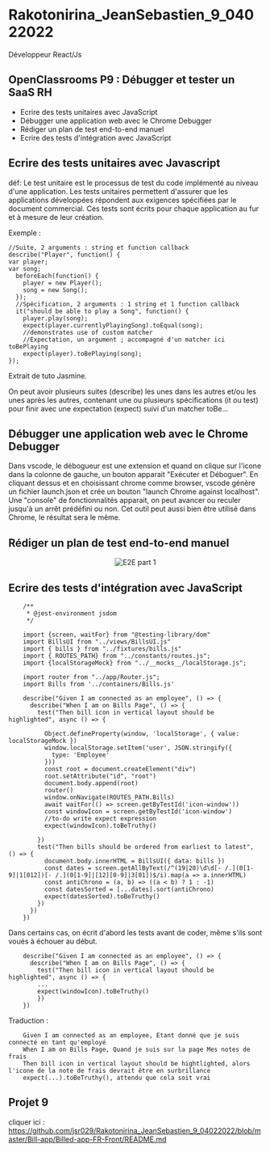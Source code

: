 # Rakotonirina_JeanSebastien_9_04022022
Développeur React/Js 

## OpenClassrooms P9 : Débugger et tester un SaaS RH
- Ecrire des tests unitaires avec JavaScript
- Débugger une application web avec le Chrome Debugger
- Rédiger un plan de test end-to-end manuel
- Ecrire des tests d'intégration avec JavaScript

## Ecrire des tests unitaires avec Javascript

déf: Le test unitaire est le processus de test du code implémenté au niveau d'une application. Les tests unitaires permettent d'assurer que les applications développées répondent aux exigences spécifiées par le document commercial. Ces tests sont écrits pour chaque application au fur et à mesure de leur création.

Exemple :

    //Suite, 2 arguments : string et function callback
    describe("Player", function() {
    var player;
    var song;
      beforeEach(function() {
        player = new Player();
        song = new Song();
      });
      //Spécification, 2 arguments : 1 string et 1 function callback
      it("should be able to play a Song", function() {
        player.play(song);
        expect(player.currentlyPlayingSong).toEqual(song);
        //demonstrates use of custom matcher
        //Expectation, un argument ; accompagné d'un matcher ici toBePlaying
        expect(player).toBePlaying(song);
    });
  
  Extrait de tuto Jasmine.
  
  On peut avoir plusieurs suites (describe) les unes dans les autres et/ou les unes après les autres, contenant une ou plusieurs spécifications (it ou test) pour finir avec une expectation (expect) suivi d'un matcher toBe...
  
  ## Débugger une application web avec le Chrome Debugger
  
  Dans vscode, le débogueur est une extension et quand on clique sur l'icone dans la colonne de gauche, un bouton apparait "Exécuter et Déboguer". En cliquant dessus et en choisissant chrome comme browser, vscode génère un fichier launch.json et crée un bouton "launch Chrome against localhost". Une "console" de fonctionnalités apparait, on peut avancer ou reculer jusqu'à un arrêt prédéfini ou non. Cet outil peut aussi bien être utilisé dans Chrome, le résultat sera le même.
  
## Rédiger un plan de test end-to-end manuel

<div style="text-align:center">
    <img src="./Billed+-+E2E+parcours+employé(1-2).jpg" alt="E2E part 1"/>
</div>

## Ecrire des tests d'intégration avec JavaScript

        /**
         * @jest-environment jsdom
         */

        import {screen, waitFor} from "@testing-library/dom"
        import BillsUI from "../views/BillsUI.js"
        import { bills } from "../fixtures/bills.js"
        import { ROUTES_PATH} from "../constants/routes.js";
        import {localStorageMock} from "../__mocks__/localStorage.js";

        import router from "../app/Router.js";
        import Bills from '../containers/Bills.js'

        describe("Given I am connected as an employee", () => {
          describe("When I am on Bills Page", () => {
            test("Then bill icon in vertical layout should be highlighted", async () => {

              Object.defineProperty(window, 'localStorage', { value: localStorageMock })
              window.localStorage.setItem('user', JSON.stringify({
                type: 'Employee'
              }))
              const root = document.createElement("div")
              root.setAttribute("id", "root")
              document.body.append(root)
              router()
              window.onNavigate(ROUTES_PATH.Bills)
              await waitFor(() => screen.getByTestId('icon-window'))
              const windowIcon = screen.getByTestId('icon-window')
              //to-do write expect expression
              expect(windowIcon).toBeTruthy()

            })
            test("Then bills should be ordered from earliest to latest", () => {
              document.body.innerHTML = BillsUI({ data: bills })
              const dates = screen.getAllByText(/^(19|20)\d\d[- /.](0[1-9]|1[012])[- /.](0[1-9]|[12][0-9]|3[01])$/i).map(a => a.innerHTML)
              const antiChrono = (a, b) => ((a < b) ? 1 : -1)
              const datesSorted = [...dates].sort(antiChrono)
              expect(datesSorted).toBeTruthy()
            })
          })
        })

Dans certains cas, on écrit d'abord les tests avant de coder, même s'ils sont voués à échouer au début.

        describe("Given I am connected as an employee", () => {
          describe("When I am on Bills Page", () => {
            test("Then bill icon in vertical layout should be highlighted", async () => {
            ...
            expect(windowIcon).toBeTruthy()
            })
        })
        
  Traduction :
  
        Given I am connected as an employee, Etant donné que je suis connecté en tant qu'employé
        When I am on Bills Page, Quand je suis sur la page Mes notes de frais 
        Then bill icon in vertical layout should be hightlighted, alors l'icone de la note de frais devrait être en surbrillance
        expect(...).toBeTruthy(), attendu que cela soit vrai
        
## Projet 9 
cliquer ici : https://github.com/jsr029/Rakotonirina_JeanSebastien_9_04022022/blob/master/Bill-app/Billed-app-FR-Front/README.md

